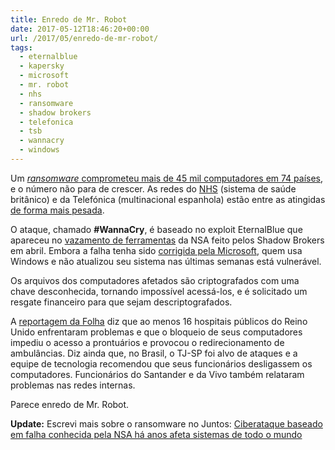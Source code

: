 ```yaml
---
title: Enredo de Mr. Robot
date: 2017-05-12T18:46:20+00:00
url: /2017/05/enredo-de-mr-robot/
tags:
  - eternalblue
  - kapersky
  - microsoft
  - mr. robot
  - nhs
  - ransomware
  - shadow brokers
  - telefonica
  - tsb
  - wannacry
  - windows
---
```


Um [_ransomware_ comprometeu mais de 45 mil computadores em 74 países][1], e o número não para de crescer. As redes do [NHS][2] (sistema de saúde britânico) e da Telefónica (multinacional espanhola) estão entre as atingidas [de forma mais pesada][3].

O ataque, chamado **#WannaCry**, é baseado no exploit EternalBlue que apareceu no [vazamento de ferramentas][4] da NSA feito pelos Shadow Brokers em abril. Embora a falha tenha sido [corrigida pela Microsoft][5], quem usa Windows e não atualizou seu sistema nas últimas semanas está vulnerável.

Os arquivos dos computadores afetados são criptografados com uma chave desconhecida, tornando impossível acessá-los, e é solicitado um resgate financeiro para que sejam descriptografados.

A [reportagem da Folha][6] diz que ao menos 16 hospitais públicos do Reino Unido enfrentaram problemas e que o bloqueio de seus computadores impediu o acesso a prontuários e provocou o redirecionamento de ambulâncias. Diz ainda que, no Brasil, o TJ-SP foi alvo de ataques e a equipe de tecnologia recomendou que seus funcionários desligassem os computadores. Funcionários do Santander e da Vivo também relataram problemas nas redes internas.

Parece enredo de Mr. Robot.

**Update:** Escrevi mais sobre o ransomware no Juntos: [Ciberataque baseado em falha conhecida pela NSA há anos afeta sistemas de todo o mundo][7]

[1]: https://securelist.com/blog/incidents/78351/wannacry-ransomware-used-in-widespread-attacks-all-over-the-world/
[2]: https://digital.nhs.uk/article/1491/Statement-on-reported-NHS-cyber-attack
[3]: http://www.bbc.com/news/technology-39901382
[4]: https://www.engadget.com/2017/04/14/shadow-brokers-dump-windows-zero-day/
[5]: https://technet.microsoft.com/en-us/library/security/ms17-010.aspx
[6]: http://www1.folha.uol.com.br/mundo/2017/05/1883408-mega-ciberataque-derruba-sistemas-de-comunicacao-ao-redor-do-mundo.shtml
[7]: https://juntos.org.br/2017/05/wannacry-ciber-ataque-baseado-em-falha-conhecida-pela-nsa-ha-anos-afeta-sistemas-de-todo-o-mundo/
